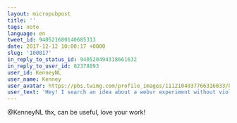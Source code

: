 ```yaml
---
layout: micropubpost
title: ''
tags: note
language: en
tweet_id: 940521680140685313
date: 2017-12-12 10:00:17 +0000
slug: '100017'
in_reply_to_status_id: 940520494318661632
in_reply_to_user_id: 82378893
user_id: KenneyNL
user_name: Kenney
user_avatar: https://pbs.twimg.com/profile_images/1112104037766316033/8edx_hzq.png
user_text: 'Hey! I search an idea about a webvr experiment without violence on the medieval theme. Can you help me pls? Thanks in advance! <a href="/downtohoerth" class="twitter-atreply pretty-link js-nav" dir="ltr" data-mentioned-user-id="2671556916"><s>@</s><b>downtohoerth</b></a> <a href="/misslivirose" class="twitter-atreply pretty-link js-nav" dir="ltr" data-mentioned-user-id="215904011"><s>@</s><b>misslivirose</b></a> <a href="/utopiah" class="twitter-atreply pretty-link js-nav" dir="ltr" data-mentioned-user-id="15046469"><s>@</s><b>utopiah</b></a> <a href="/aframevr" class="twitter-atreply pretty-link js-nav" dir="ltr" data-mentioned-user-id="4360486994"><s>@</s><b>aframevr</b></a> <a href="/timoni" class="twitter-atreply pretty-link js-nav" dir="ltr" data-mentioned-user-id="12615"><s>@</s><b>timoni</b></a> <a href="/12_0_13" class="twitter-atreply pretty-link js-nav" dir="ltr" data-mentioned-user-id="309069265"><s>@</s><b>12_0_13</b></a> <a href="/KenneyNL" class="twitter-atreply pretty-link js-nav" dir="ltr" data-mentioned-user-id="82378893"><s>@</s><b>KenneyNL</b></a> <a href="/mano1creative" class="twitter-atreply pretty-link js-nav" dir="ltr" data-mentioned-user-id="1203240871"><s>@</s><b>mano1creative</b></a>'
---
```

@KenneyNL thx, can be useful, love your work!
